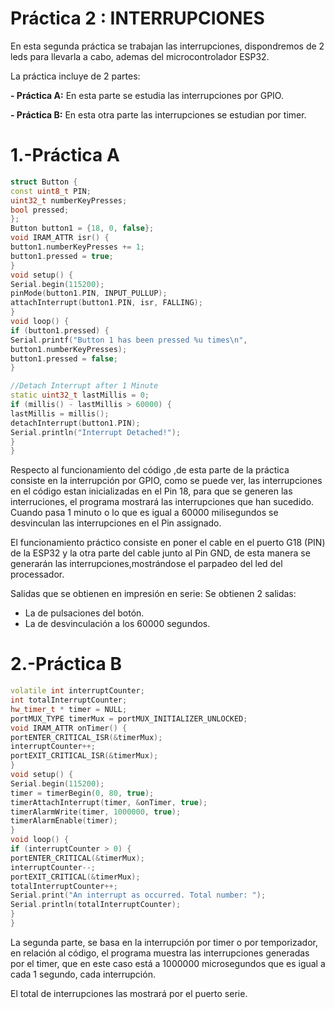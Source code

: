 # Práctica 2 : INTERRUPCIONES

En esta segunda práctica se trabajan las interrupciones, dispondremos de 2 leds para llevarla a cabo, ademas del microcontrolador ESP32.

La práctica incluye de 2 partes:

**- Práctica A:**
En esta parte se estudia las interrupciones por GPIO.

**- Práctica B:**
En esta otra parte las interrupciones se estudian por timer.

# 1.-Práctica A

```c++
struct Button {
const uint8_t PIN;
uint32_t numberKeyPresses;
bool pressed;
};
Button button1 = {18, 0, false};
void IRAM_ATTR isr() {
button1.numberKeyPresses += 1;
button1.pressed = true;
}
void setup() {
Serial.begin(115200);
pinMode(button1.PIN, INPUT_PULLUP);
attachInterrupt(button1.PIN, isr, FALLING);
}
void loop() {
if (button1.pressed) {
Serial.printf("Button 1 has been pressed %u times\n",
button1.numberKeyPresses);
button1.pressed = false;
}

//Detach Interrupt after 1 Minute
static uint32_t lastMillis = 0;
if (millis() - lastMillis > 60000) {
lastMillis = millis();
detachInterrupt(button1.PIN);
Serial.println("Interrupt Detached!");
}
}
```
Respecto al funcionamiento del código ,de esta parte de la práctica consiste en la interrupción por GPIO, como se puede ver, las interrupciones en el código estan inicializadas en el Pin 18, para que se generen las interruciones, el programa mostrará las interrupciones que han sucedido.
Cuando pasa 1 minuto o lo que es igual a 60000 milisegundos se desvinculan las interrupciones en el Pin assignado.

El funcionamiento práctico consiste en poner el cable en el puerto G18 (PIN) de la ESP32 y la otra parte del cable junto al Pin GND, de esta manera se generarán las interrupciones,mostrándose el parpadeo del led del processador.

Salidas que se obtienen en impresión en serie: 
Se obtienen 2 salidas:
- La de pulsaciones del botón.
- La de desvinculación a los 60000 segundos.

# 2.-Práctica B

```c++
volatile int interruptCounter;
int totalInterruptCounter;
hw_timer_t * timer = NULL;
portMUX_TYPE timerMux = portMUX_INITIALIZER_UNLOCKED;
void IRAM_ATTR onTimer() {
portENTER_CRITICAL_ISR(&timerMux);
interruptCounter++;
portEXIT_CRITICAL_ISR(&timerMux);
}
void setup() {
Serial.begin(115200);
timer = timerBegin(0, 80, true);
timerAttachInterrupt(timer, &onTimer, true);
timerAlarmWrite(timer, 1000000, true);
timerAlarmEnable(timer);
}
void loop() {
if (interruptCounter > 0) {
portENTER_CRITICAL(&timerMux);
interruptCounter--;
portEXIT_CRITICAL(&timerMux);
totalInterruptCounter++;
Serial.print("An interrupt as occurred. Total number: ");
Serial.println(totalInterruptCounter);
}
}
```
La segunda parte, se basa en la interrupción por timer o por temporizador, en relación al código, el programa muestra las interrupciones generadas por el timer, que en este caso está a 1000000 microsegundos que es igual a cada 1 segundo, cada interrupción.

El total de interrupciones las mostrará por el puerto serie.
